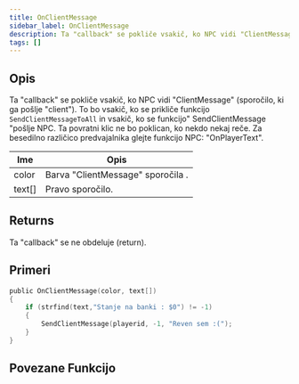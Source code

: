 ```yaml
---
title: OnClientMessage
sidebar_label: OnClientMessage
description: Ta "callback" se pokliče vsakič, ko NPC vidi "ClientMessage"
tags: []
---
```


## Opis

Ta "callback" se pokliče vsakič, ko NPC vidi "ClientMessage" (sporočilo, ki ga pošlje "client"). To bo vsakič, ko se prikliče funkcijo `SendClientMessageToAll` in vsakič, ko se funkcijo" SendClientMessage "pošlje NPC. Ta povratni klic ne bo poklican, ko nekdo nekaj reče. Za besedilno različico predvajalnika glejte funkcijo NPC: "OnPlayerText".

| Ime    | Opis                                 |
| ------ | ------------------------------------ |
| color  | Barva "ClientMessage" sporočila .    |
| text[] | Pravo sporočilo.                     |

## Returns

Ta "callback" se ne obdeluje (return).

## Primeri

```c
public OnClientMessage(color, text[])
{
    if (strfind(text,"Stanje na banki : $0") != -1)
    {
        SendClientMessage(playerid, -1, "Reven sem :(");
    }
}
```

## Povezane Funkcijo
